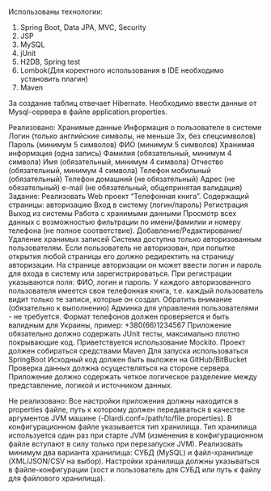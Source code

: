 Использованы технологии:
1. Spring Boot, Data JPA, MVC, Security
2. JSP
3. MySQL
4. jUnit
5. H2DB, Spring test
6. Lombok(Для коректного использования в IDE необходимо установить плагин)
7. Maven

За создание таблиц отвечает Hibernate. Необходимо ввести данные от Mysql-сервера в файле application.properties.

Реализовано:
Хранимые данные
Информация о пользователе в системе
Логин (только английские символы, не меньше 3х, без спецсимволов)
Пароль (минимум 5 символов)
ФИО (минимум 5 символов)
Хранимая информация (одна запись)
Фамилия (обязательный, минимум 4 символа)
Имя (обязательный, минимум 4 символа)
Отчество (обязательный, минимум 4 символа)
Телефон мобильный (обязательный)
Телефон домашний (не обязательный)
Адрес (не обязательный)
e-mail (не обязательный, общепринятая валидация)
Задание:
Реализовать Web проект “Телефонная книга”.  Содержащий страницы:
авторизацию
Вход в систему (логин/пароль)
Регистрация
Выход из системы
Работа с хранимыми данными
Просмотр всех данных с возможностью фильтрации по имени/фамилии и номеру телефона (не полное соответствие).
Добавление/Редактирование/Удаление хранимых записей
        Система доступна только авторизованным пользователям. Если пользователь не авторизован, при попытке открытия любой страницы его должно редиректить на страницу авторизации. На странице авторизации он может ввести логин и пароль для входа в систему или зарегистрироваться. При регистрации указываются поля: ФИО, логин и пароль.
        У каждого авторизованного пользователя имеется своя телефонная книга, т.е. каждый пользователь видит только те записи, которые он создал.
Обратить внимание (обязательно к выполнению)
Админка для управления пользователями - не требуется.
Формат телефонов должен проверяется и быть валидным для Украины, пример: +380(66)1234567
Приложение обязательно должно содержать JUnit тесты, максимально плотно покрывающие код. Приветствуется использование Mockito.
Проект должен собираться средствами Maven
Для запуска использоваться SpringBoot
Исходный код должен быть выложен на GitHub/BitBucket
Проверка данных должна осуществляться на стороне сервера.
Приложение должно содержать четкое логическое разделение между представление, логикой и источником данных.

Не реализовано:
Все настройки приложения должны находится в properties файле, путь к которому должен передаваться в качестве аргументов JVM машине (-Dlardi.conf=/path/to/file.properties).
В конфигурационном файле указывается тип хранилища. Тип хранилища используется один раз при старте JVM (изменения в конфигурационном файле вступают в силу только при перезапуске JVM). Реализовать минимум два варианта хранилища: СУБД (MySQL) и файл-хранилище (XML/JSON/CSV на выбор). Настройки хранилища должны указываться в файле-конфигурации (хост и пользователь для СУБД или путь к файлу для файлового хранилища).
